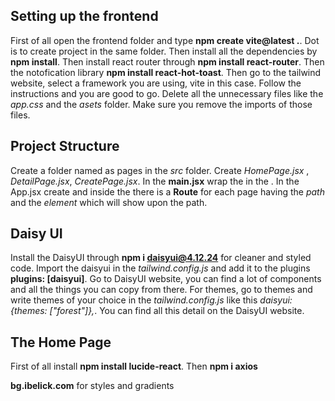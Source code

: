 ## Setting up the frontend
First of all open the frontend folder and type **npm create vite@latest .**. Dot is to create project in the same folder.
Then install all the dependencies by **npm install**.
Then install react router through **npm install react-router**.
Then the notofication library **npm install react-hot-toast**.
Then go to the tailwind website, select a framework you are using, vite in this case. Follow the instructions and you are good to go.
Delete all the unnecessary files like the *app.css* and the *asets* folder. Make sure you remove the imports of those files.


## Project Structure
Create a folder named as pages in the *src* folder.
Create *HomePage.jsx* , *DetailPage.jsx*, *CreatePage.jsx*.
In the **main.jsx** wrap the *<App/>* in the **<BrowserRouter> <BrowserRouter/>**.
In the App.jsx create **<Routes><Routes/>** and inside the <Routes> there is a **Route** for each page having the *path* and the *element* which will show upon the path.

## Daisy UI
Install the DaisyUI through **npm i daisyui@4.12.24** for cleaner and styled code.
Import the daisyui in the *tailwind.config.js* and add it to the plugins **plugins: [daisyui]**.
Go to DaisyUI website, you can find a lot of components and all the things you can copy from there.
For themes, go to themes and write themes of your choice in the *tailwind.config.js* like this *daisyui: {themes: ["forest"]},*.
You can find all this detail on the DaisyUI website.


## The Home Page
First of all install **npm install lucide-react**.
Then **npm i axios**

**bg.ibelick.com** for styles and gradients